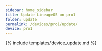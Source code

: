 ```yaml
---
sidebar: home_sidebar
title: Update LineageOS on pro1
folder: update
permalink: /devices/pro1/update/
device: pro1
---
```

{% include templates/device_update.md %}

